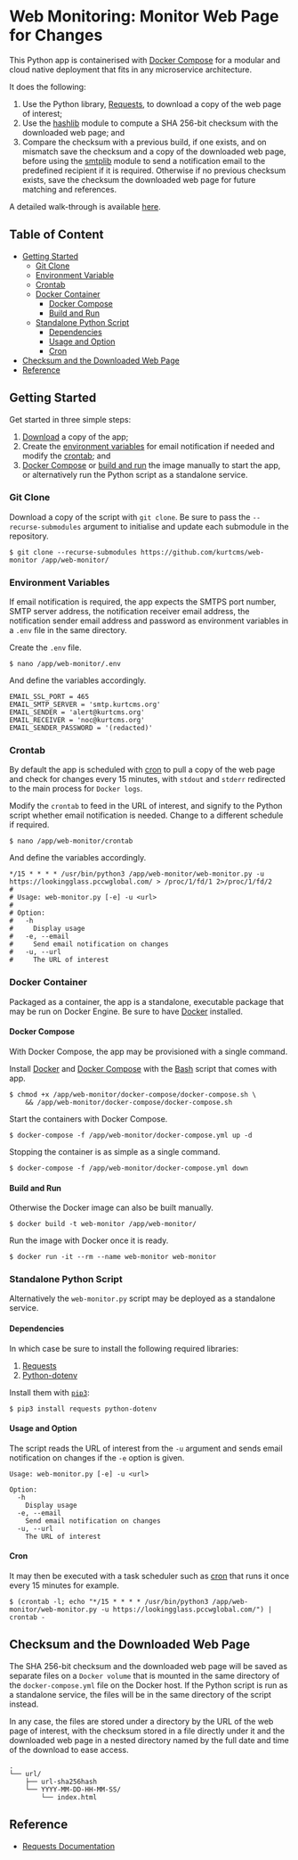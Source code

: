 # Web Monitoring: Monitor Web Page for Changes

This Python app is containerised with [Docker Compose](https://docs.docker.com/compose/) for a modular and cloud native deployment that fits in any microservice architecture.

It does the following:

1. Use the Python library, [Requests](https://github.com/psf/requests), to download a copy of the web page of interest;
2. Use the [hashlib](https://docs.python.org/3/library/hashlib.html) module to compute a SHA 256-bit checksum with the downloaded web page; and
3. Compare the checksum with a previous build, if one exists, and on mismatch save the checksum and a copy of the downloaded web page, before using the [smtplib](https://docs.python.org/3/library/smtplib.html) module to send a notification email to the predefined recipient if it is required. Otherwise if no previous checksum exists, save the checksum the downloaded web page for future matching and references.

A detailed walk-through is available [here](https://kurtcms.org/web-monitoring-monitor-web-page-for-changes/).

## Table of Content

- [Getting Started](#getting-started)
  - [Git Clone](#git-clone)
  - [Environment Variable](#environment-variables)
  - [Crontab](#crontab)
  - [Docker Container](#docker-container)
	  - [Docker Compose](#docker-compose)
	  - [Build and Run](#build-and-run)
  - [Standalone Python Script](#standalone-python-script)
    - [Dependencies](#dependencies)
    - [Usage and Option](#usage-and-option)
    - [Cron](#cron)
- [Checksum and the Downloaded Web Page](#checksum-and-the-downloaded-web-page)
- [Reference](#reference)

## Getting Started

Get started in three simple steps:

1. [Download](#git-clone) a copy of the app;
2. Create the [environment variables](#environment-variables) for email notification if needed and modify the [crontab](#crontab); and
3. [Docker Compose](#docker-compose) or [build and run](#build-and-run) the image manually to start the app, or alternatively run the Python script as a standalone service.

### Git Clone

Download a copy of the script with `git clone`. Be sure to pass the `--recurse-submodules` argument to initialise and update each submodule in the repository.

```shell
$ git clone --recurse-submodules https://github.com/kurtcms/web-monitor /app/web-monitor/
```

### Environment Variables

If email notification is required, the app expects the SMTPS port number, SMTP server address, the notification receiver email address, the notification sender email address and password as environment variables in a `.env` file in the same directory.

Create the `.env` file.

```shell
$ nano /app/web-monitor/.env
```

And define the variables accordingly.

```
EMAIL_SSL_PORT = 465
EMAIL_SMTP_SERVER = 'smtp.kurtcms.org'
EMAIL_SENDER = 'alert@kurtcms.org'
EMAIL_RECEIVER = 'noc@kurtcms.org'
EMAIL_SENDER_PASSWORD = '(redacted)'
```

### Crontab

By default the app is scheduled with [cron](https://linux.die.net/man/8/cron) to pull a copy of the web page and check for changes every 15 minutes, with `stdout` and `stderr` redirected to the main process for `Docker logs`.

Modify the `crontab` to feed in the URL of interest, and signify to the Python script whether email notification is needed. Change to a different schedule if required.

```shell
$ nano /app/web-monitor/crontab
```

And define the variables accordingly.

```
*/15 * * * * /usr/bin/python3 /app/web-monitor/web-monitor.py -u https://lookingglass.pccwglobal.com/ > /proc/1/fd/1 2>/proc/1/fd/2
#
# Usage: web-monitor.py [-e] -u <url>
#
# Option:
#   -h
#     Display usage
#   -e, --email
#     Send email notification on changes
#   -u, --url
#     The URL of interest
```

### Docker Container

Packaged as a container, the app is a standalone, executable package that may be run on Docker Engine. Be sure to have [Docker](https://docs.docker.com/engine/install/) installed.

#### Docker Compose

With Docker Compose, the app may be provisioned with a single command.

Install [Docker](https://docs.docker.com/engine/install/) and [Docker Compose](https://docs.docker.com/compose/install/) with the [Bash](https://github.com/gitGNU/gnu_bash) script that comes with app.

```shell
$ chmod +x /app/web-monitor/docker-compose/docker-compose.sh \
    && /app/web-monitor/docker-compose/docker-compose.sh
```

Start the containers with Docker Compose.

```shell
$ docker-compose -f /app/web-monitor/docker-compose.yml up -d
```

Stopping the container is as simple as a single command.

```shell
$ docker-compose -f /app/web-monitor/docker-compose.yml down
```

#### Build and Run

Otherwise the Docker image can also be built manually.

```shell
$ docker build -t web-monitor /app/web-monitor/
```

Run the image with Docker once it is ready.

```shell
$ docker run -it --rm --name web-monitor web-monitor
```

### Standalone Python Script

Alternatively the `web-monitor.py` script may be deployed as a standalone service.

#### Dependencies

In which case be sure to install the following required libraries:

1. [Requests](https://github.com/psf/requests)
2. [Python-dotenv](https://github.com/theskumar/python-dotenv)

Install them with [`pip3`](https://github.com/pypa/pip):

```shell
$ pip3 install requests python-dotenv
```

#### Usage and Option

The script reads the URL of interest from the `-u` argument and sends email notification on changes if the `-e` option is given.

```
Usage: web-monitor.py [-e] -u <url>

Option:
  -h
    Display usage
  -e, --email
    Send email notification on changes
  -u, --url
    The URL of interest
```

#### Cron

It may then be executed with a task scheduler such as [cron](https://linux.die.net/man/8/cron) that runs it once every 15 minutes for example.

```shell
$ (crontab -l; echo "*/15 * * * * /usr/bin/python3 /app/web-monitor/web-monitor.py -u https://lookingglass.pccwglobal.com/") | crontab -
```

## Checksum and the Downloaded Web Page

The SHA 256-bit checksum and the downloaded web page will be saved as separate files on a `Docker volume` that is mounted in the same directory of the `docker-compose.yml` file on the Docker host. If the Python script is run as a standalone service, the files will be in the same directory of the script instead.

In any case, the files are stored under a directory by the URL of the web page of interest, with the checksum stored in a file directly under it and the downloaded web page in a nested directory named by the full date and time of the download to ease access.

```
.
└── url/
    ├── url-sha256hash
    └── YYYY-MM-DD-HH-MM-SS/
        └── index.html
```

## Reference

- [Requests Documentation](https://docs.python-requests.org/en/latest/)